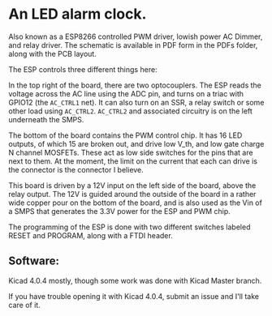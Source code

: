 # An LED alarm clock.  

Also known as a ESP8266 controlled PWM driver, lowish power AC Dimmer, and relay driver.  The schematic is available in PDF form in the PDFs folder, along with the PCB layout.

The ESP controls three different things here:

In the top right of the board, there are two optocouplers.  The ESP reads the voltage across the AC line using the ADC pin, and turns on a triac with GPIO12 (the `AC_CTRL1` net).  It can also turn on an SSR, a relay switch or some other load using `AC_CTRL2`.  `AC_CTRL2` and associated circuitry is on the left underneath the SMPS.

The bottom of the board contains the PWM control chip.  It has 16 LED outputs, of which 15 are broken out, and drive low V_th, and low gate charge N channel MOSFETs.  These act as low side switches for the pins that are next to them.  At the moment, the limit on the current that each can drive is the connector is the connector I believe.

This board is driven by a 12V input on the left side of the board, above the relay output.  The 12V is guided around the outside of the board in a rather wide copper pour on the bottom of the board, and is also used as the Vin of a SMPS that generates the 3.3V power for the ESP and PWM chip.

The programming of the ESP is done with two different switches labeled RESET and PROGRAM, along with a FTDI header.

## Software:

Kicad 4.0.4 mostly, though some work was done with Kicad Master branch.

If you have trouble opening it with Kicad 4.0.4, submit an issue and I'll take care of it.
